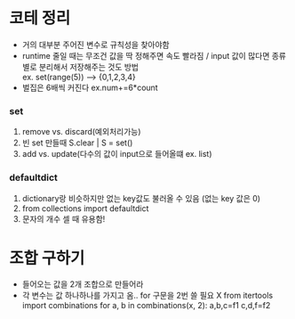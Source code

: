 # 코테 정리
- 거의 대부분 주어진 변수로 규칙성을 찾아야함
- runtime 줄일 때는 무조건 값을 딱 정해주면 속도 빨라짐 / input 값이 많다면 종류별로 분리해서 저장해주는 것도 방법  
ex. set(range(5)) --> {0,1,2,3,4}
- 벌집은 6배씩 커진다
ex.num+=6*count

### set
1) remove vs. discard(예외처리가능)
2) 빈 set 만들때 S.clear | S = set()
3) add vs. update(다수의 값이 input으로 들어올떄 ex. list)

### defaultdict
1) dictionary랑 비슷하지만 없는 key값도 불러올 수 있음 (없는 key 값은 0)
2) from collections import defaultdict
3) 문자의 개수 셀 때 유용함!

# 조합 구하기 
- 들어오는 값을 2개 조합으로 만들어라 
- 각 변수는 값 하나하나를 가지고 옴.. for 구문을 2번 쓸 필요 X
from itertools import combinations
for a, b in combinations(x, 2):
  a,b,c=f1
  c,d,f=f2
